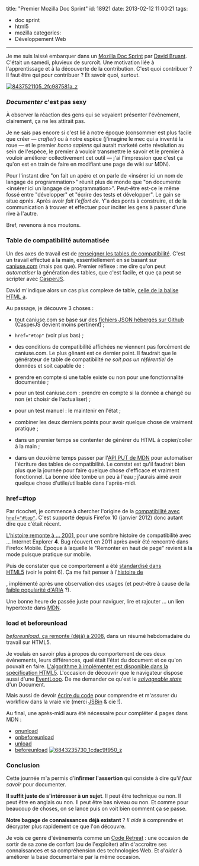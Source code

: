 title: "Premier Mozilla Doc Sprint"
id: 18921
date: 2013-02-12 11:00:21
tags:
- doc sprint
- html5
- mozilla
categories:
- Développement Web
---

Je me suis laissé embarquer dans un [Mozilla Doc Sprint](https://wiki.mozilla.org/MDN/Doc_sprints/2013February) par [David Bruant](https://twitter.com/davidbruant). C'était un samedi, pluvieux de surcroît. Une motivation liée à l'apprentissage et à la découverte de la contribution. C'est quoi contribuer ? Il faut être qui pour contribuer ? Et savoir quoi, surtout.

[![8437521105_2fc987581a_z](https://oncletom.io/images/2013/02/8437521105_2fc987581a_z-600x396.jpg)](http://www.flickr.com/photos/the-jedi/8437521105/)

<!--more-->

### _Documenter_ c'est pas sexy

À observer la réaction des gens qui se voyaient présenter l'évènement, clairement, ça ne les attirait pas.

Je ne sais pas encore si c'est lié à notre époque (consommer est plus facile que créer — _crafter_) ou à notre espèce (j'imagine le mec qui a inventé la roue — et le premier _homo sapiens_ qui aurait marketé cette révolution au sein de l'espèce, le premier à vouloir transmettre le savoir et le premier à vouloir améliorer collectivement cet outil — j'ai l'impression que c'est ça qu'on est en train de faire en modifiant une page de wiki sur MDN).

Pour l'instant dire "on fait un apéro et on parle de <insérer ici un nom de langage de programmation>" réunit plus de monde que "on documente <insérer ici un langage de programmation>". Peut-être est-ce le même fossé entre "développer" et "écrire des tests et développer". Le gain se situe _après_. Après avoir _fait l'effort de_. Y'a des ponts à construire, et de la communication à trouver et effectuer pour inciter les gens à passer d'une rive à l'autre.

Bref, revenons à nos moutons.

### Table de compatibilité automatisée

Un des axes de travail est de [renseigner les tables de compatibilité](https://developer.mozilla.org/fr/docs/Project:Compatibility_tables). C'est un travail effectué à la main, essentiellement en se basant sur [caniuse.com](http://caniuse.com) (mais pas que).
Premier réflexe : me dire qu'on peut _automatiser_ la génération des tables, que c'est facile, et que ça peut se scripter avec [CasperJS](http://casperjs.org/).

David m'indique alors un cas plus complexe de table, [celle de la balise HTML a](https://developer.mozilla.org/en-US/docs/HTML/Element/a#Browser_compatibility).

Au passage, je découvre 3 choses :

*   <span style="line-height: 13px;">tout caniuse.com se base sur des [fichiers JSON hébergés sur Github](https://github.com/Fyrd/caniuse/tree/master/features-json) (CasperJS devient moins pertinent) ;</span>
*   `href="#top"` (voir plus bas) ;
*   des conditions de compatibilité affichées ne viennent pas forcément de caniuse.com.
Le plus gênant est ce dernier point. Il faudrait que le générateur de table de compatibilité _ne soit pas un référentiel_ de données et soit capable de :

*   <span style="line-height: 13px;">prendre en compte si une table existe ou non pour une fonctionnalité documentée ;</span>
*   pour un test caniuse.com : prendre en compte si la donnée a changé ou non (et choisir de l'actualiser) ;
*   pour un test manuel : le maintenir en l'état ;
*   combiner les deux derniers points pour avoir quelque chose de vraiment pratique ;
*   dans un premier temps se contenter de générer du HTML à copier/coller à la main ;
*   dans un deuxième temps passer par l'[API PUT de MDN](https://developer.mozilla.org/en-US/docs/User:lmorchard/PUT-API) pour automatiser l'écriture des tables de compatibilité.
Le constat est qu'il faudrait bien plus que la journée pour faire quelque chose d'efficace et vraiment fonctionnel. La bonne idée tombe un peu à l'eau ; j'aurais aimé avoir quelque chose d'utile/utilisable dans l'après-midi.

### href=#top

Par ricochet, je commence à chercher l'origine de la [compatibilité avec `href="#top"`](https://developer.mozilla.org/en-US/docs/HTML/Element/a#Browser_compatibility). C'est supporté depuis Firefox 10 (janvier 2012) donc autant dire que c'était récent.

[L'histoire remonte à … 2001](https://bugzilla.mozilla.org/show_bug.cgi?id=93077), pour une sombre histoire de compatibilité avec … Internet Explorer **4**. Bug réouvert en 2011 après avoir été rencontré dans Firefox Mobile. Époque à laquelle le "Remonter en haut de page" revient à la mode puisque pratique sur mobile.

Puis de constater que ce comportement a été [standardisé dans HTML5](http://www.whatwg.org/specs/web-apps/current-work/multipage/history.html#scroll-to-fragid) (voir le point 6). Ça me fait penser à l'[histoire de <main>](http://www.whatwg.org/specs/web-apps/current-work/multipage/grouping-content.html#the-main-element), implémenté après une observation des usages (et peut-être à cause de la [faible popularité d'ARIA](http://www.sitepoint.com/whos-using-aria/) ?).

Une bonne heure de passée juste pour naviguer, lire et rajouter … un lien hypertexte dans [MDN](https://developer.mozilla.org/).

### load et beforeunload

[_beforeunload_, ça remonte (déjà) à 2008](http://blog.whatwg.org/this-week-in-html-5-episode-16), dans un résumé hebdomadaire du travail sur HTML5.

Je voulais en savoir plus à propos du comportement de ces deux évènements, leurs différences, quel était l'état du document et ce qu'on pouvait en faire. [L'algorithme à implémenter est disponible dans la spécification HTML5](http://www.whatwg.org/specs/web-apps/current-work/multipage/history.html#unloading-documents). L'occasion de découvrir que le navigateur dispose aussi d'une [EventLoop](http://www.whatwg.org/specs/web-apps/current-work/multipage/webappapis.html#event-loops). De me demander ce qu'est l<span style="line-height: 13px;">e </span>[_salvageable state_](http://www.whatwg.org/specs/web-apps/current-work/#concept-document-salvageable)<span style="line-height: 13px;"> d'un Document.</span>

Mais aussi de devoir [écrire du code](http://jsbin.com/ijikic/6) pour comprendre et m'assurer du workflow dans la vraie vie (merci [JSBin](http://jsbin.com) & cie !).

Au final, une après-midi aura été nécessaire pour compléter 4 pages dans MDN :

*   [<span style="line-height: 13px;">onunload</span>](https://developer.mozilla.org/en-US/docs/DOM/window.onunload)
*   [onbeforeunload](https://developer.mozilla.org/en-US/docs/DOM/window.onbeforeunload)
*   [unload](https://developer.mozilla.org/en-US/docs/Mozilla_event_reference/unload)
*   [beforeunload](https://developer.mozilla.org/en-US/docs/Mozilla_event_reference/beforeunload)
[![6843235730_1cdac9f950_z](https://oncletom.io/images/2013/02/6843235730_1cdac9f950_z-600x399.jpg)](http://www.flickr.com/photos/the-jedi/6843235730/)

### Conclusion

Cette journée m'a permis d'**infirmer l'assertion** qui consiste à dire qu'_il faut savoir_ pour documenter.

**Il suffit juste de s'intéresser à un sujet**. Il peut être technique ou non. Il peut être en anglais ou non. Il peut être bas niveau ou non.
Et comme pour beaucoup de choses, on se lance puis on voit bien comment ça se passe.

**Notre bagage de connaissances déjà existant** ? _Il aide_ à comprendre et décrypter plus rapidement ce que l'on découvre.

Je vois ce genre d'évènements comme un [Code Retreat](http://coderetreat.org/) : une occasion de sortir de sa zone de confort (ou de l'exploiter) afin d'accroitre ses connaissances et sa compréhension des technologies Web. Et _d'aider_ à améliorer la base documentaire par la même occasion.